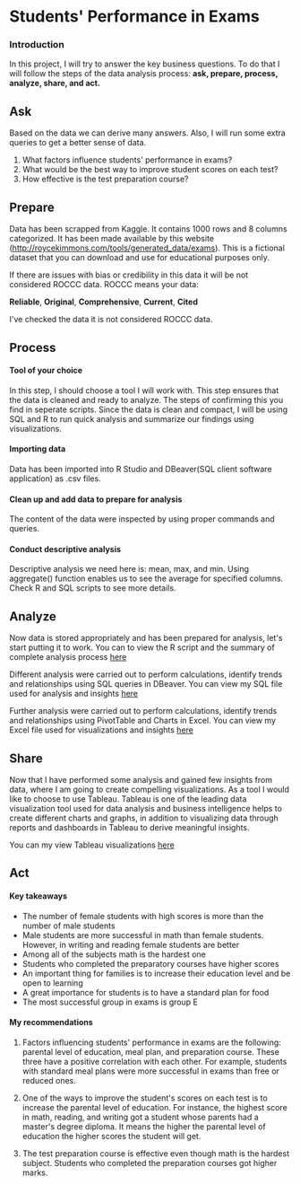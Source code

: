 
# Students' Performance in Exams 

### Introduction

In this project, I will try to answer the key business questions. To do that I will follow the steps of the data analysis process: **ask, prepare, process, analyze, share, and act.**

## Ask

Based on the data we can derive many answers. Also, I will run some extra queries to get a better sense of data.

1. What factors influence students' performance in exams?
2. What would be the best way to improve student scores on each test?
3. How effective is the test preparation course?

## Prepare

Data has been scrapped from Kaggle. It contains 1000 rows and 8 columns categorized. It has been made available by this website (http://roycekimmons.com/tools/generated_data/exams). This is a fictional dataset that you can download and use for educational purposes only. 

If there are issues with bias or credibility in this data it will be not considered ROCCC data. ROCCC means your data:

**Reliable**, **Original**, **Comprehensive**, **Current**, **Cited**

I've checked the data it is not considered ROCCC data. 

## Process

#### Tool of your choice

In this step, I should choose a tool I will work with. This step ensures that the data is cleaned and ready to analyze. The steps of confirming this you find in seperate scripts. Since the data is clean and compact, I will be using SQL and R to run quick analysis and summarize our findings using visualizations.

#### Importing data

Data has been imported into R Studio and DBeaver(SQL client software application) as .csv files. 

#### Clean up and add data to prepare for analysis
The content of the data were inspected by using proper commands and queries. 

#### Conduct descriptive analysis
Descriptive analysis we need here is: mean, max, and min. Using aggregate() function enables us to see the average for specified columns. Check R and SQL scripts to see more details.

## Analyze

Now data is stored appropriately and has been prepared for analysis, let's start putting it to work. You can to view the R script and the summary of complete analysis process [here](https://github.com/SomonOlimzoda/StudentsPerformanceInExams/blob/main/R%20script.R)

Different analysis were carried out to perform calculations, identify trends and relationships using SQL queries in DBeaver. You can view my SQL file used for analysis and insights [here](https://github.com/SomonOlimzoda/StudentsPerformanceInExams/blob/main/SQL%20script.sql)

Further analysis were carried out to perform calculations, identify trends and relationships using PivotTable and Charts in Excel. You can view my Excel file used for visualizations and insights [here](https://github.com/SomonOlimzoda/StudentsPerformanceInExams/blob/main/Quick%20summary%20of%20analysis.xlsx)

## Share

Now that I have performed some analysis and gained few insights from data, where I am going to create compelling visualizations. As a tool I would like to choose to use Tableau. Tableau is one of the leading data visualization tool used for data analysis and business intelligence helps to create different charts and graphs, in addition to visualizing data through reports and dashboards in Tableau to derive meaningful insights.

You can my view Tableau visualizations [here](https://public.tableau.com/app/profile/somon4257)

## Act

#### Key takeaways

* The number of female students with high scores is more than the number of male students
* Male students are more successful in math than female students. However, in writing and reading female students are better
* Among all of the subjects math is the hardest one
* Students who completed the preparatory courses have higher scores
* An important thing for families is to increase their education level and be open to learning
* A great importance for students is to have a standard plan for food
* The most successful group in exams is group E

#### My recommendations

1. Factors influencing students' performance in exams are the following: parental level of education, meal plan, and preparation course. These three have a positive correlation with each other. For example, students with standard meal plans were more successful in exams than free or reduced ones.

2. One of the ways to improve the student's scores on each test is to increase the parental level of education. For instance, the highest score in math, reading, and writing got a student whose parents had a master's degree diploma. It means the higher the parental level of education the higher scores the student will get.

3. The test preparation course is effective even though math is the hardest subject. Students who completed the preparation courses got higher marks.


